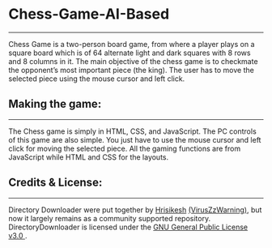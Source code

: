 # Chess-Game-AI-Based
----
<p>Chess Game is a two-person board game, from where a player plays on a square board which is of 64 alternate light and dark squares with 8 rows and 8 columns in it. The main objective of the chess game is to checkmate the opponent’s most important piece (the king). The user has to move the selected piece using the mouse cursor and left click.</p>

## Making the game:
----
<p>The Chess game is simply in HTML, CSS, and JavaScript. The PC controls of this game are also simple. You just have to use the mouse cursor and left click for moving the selected piece. All the gaming functions are from JavaScript while HTML and CSS for the layouts.</p>

## Credits & License:
----
Directory Downloader were put together by [Hrisikesh](https://twitter.com/hrisikesh_pal) [(VirusZzWarning)](https://github.com/VirusZzHkP), but now it largely remains as a community supported repository. DirectoryDownloader is licensed under the [GNU General Public License v3.0 ](LICENSE).


